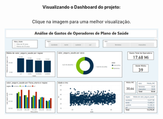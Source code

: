 <html>
<body>


<center>

<b>Visualizando o Dashboard do projeto:</b></br></br>

Clique na imagem para uma melhor visualização.

<img src="https://github.com/Wenceslau93/Data-Science-e-BI/blob/master/Power%20BI%202.0/Gastos%20de%20Operadores%20de%20Plano%20de%20Saude/Analise_de_Gastos_de_Operadores_de_Plano_de_Saude.PNG?raw=true" alt="sometext"></br></br>

</center>

</body>
</html>
